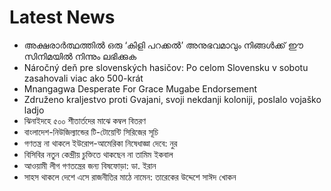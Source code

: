 # Latest News
-  അക്ഷരാർത്ഥത്തിൽ ഒരു ‘കിളി പറക്കൽ’ അനുഭവമാവും നിങ്ങൾക്ക് ഈ സിനിമയിൽ നിന്നും ലഭിക്കുക
-  Náročný deň pre slovenských hasičov: Po celom Slovensku v sobotu zasahovali viac ako 500-krát
-  Mnangagwa Desperate For Grace Mugabe Endorsement
-  Združeno kraljestvo proti Gvajani, svoji nekdanji koloniji, poslalo vojaško ladjo
-  ঝিনাইদহে ৫০০ শীতার্তদের মাঝে কম্বল বিতরণ
-  বাংলাদেশ-নিউজিল্যান্ডের টি-টোয়েন্টি সিরিজের সূচি
-  গণতন্ত্র না থাকলে ইউরোপ-আমেরিকা নিষেধাজ্ঞা দেবে: নুর
-  বিসিবির নতুন কেন্দ্রীয় চুক্তিতে থাকছেন না তামিম ইকবাল
-  আওয়ামী লীগ গণতন্ত্রের জন্য বিষফোড়া: ডা. ইরান
-  সাহস থাকলে দেশে এসে রাজনীতির মাঠে নামেন: তারেকের উদ্দেশে সাঈদ খোকন
